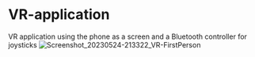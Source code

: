 # VR-application
VR application using the phone as a screen and a Bluetooth controller for joysticks
![Screenshot_20230524-213322_VR-FirstPerson](https://github.com/ClaudiuD09/VR-application/assets/111081576/23eb7a70-16c7-44f8-a2f8-674e32ea348d)
